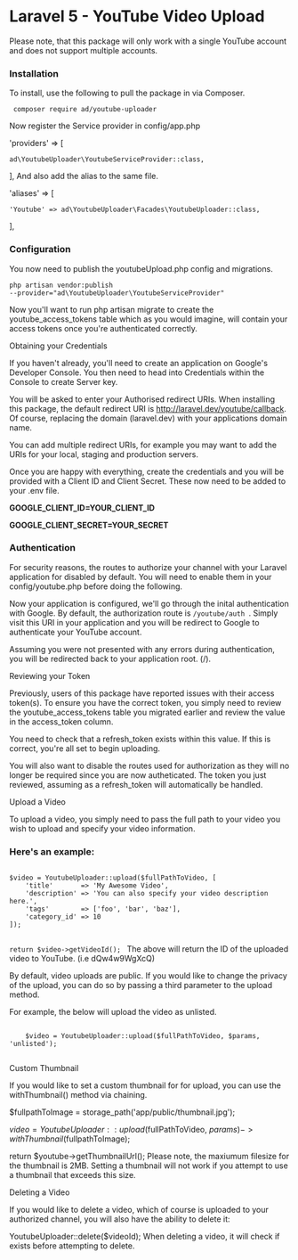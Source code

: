 <h1>Laravel 5 - YouTube Video Upload</h1>

Please note, that this package will only work with a single YouTube account and does not support multiple accounts.

<h3>Installation</h3>

To install, use the following to pull the package in via Composer.

<code> composer require ad/youtube-uploader </code>

Now register the Service provider in config/app.php

'providers' => [

    ad\YoutubeUploader\YoutubeServiceProvider::class,
],
And also add the alias to the same file.

'aliases' => [
 
    'Youtube' => ad\YoutubeUploader\Facades\YoutubeUploader::class,
],

<h3>Configuration</h3>

You now need to publish the youtubeUpload.php config and migrations.

<code>php artisan vendor:publish --provider="ad\YoutubeUploader\YoutubeServiceProvider" </code>

Now you'll want to run php artisan migrate to create the youtube_access_tokens table which as you would imagine, will contain your access tokens once you're authenticated correctly.

Obtaining your Credentials

If you haven't already, you'll need to create an application on Google's Developer Console. You then need to head into Credentials within the Console to create Server key.

You will be asked to enter your Authorised redirect URIs. When installing this package, the default redirect URI is http://laravel.dev/youtube/callback. Of course, replacing the domain (laravel.dev) with your applications domain name.

You can add multiple redirect URIs, for example you may want to add the URIs for your local, staging and production servers.

Once you are happy with everything, create the credentials and you will be provided with a Client ID and Client Secret. These now need to be added to your .env file.

<b>GOOGLE_CLIENT_ID=YOUR_CLIENT_ID </b>

<b>GOOGLE_CLIENT_SECRET=YOUR_SECRET</b>

<h3>Authentication</h3>

For security reasons, the routes to authorize your channel with your Laravel application for disabled by default. You will need to enable them in your config/youtube.php before doing the following.

Now your application is configured, we'll go through the inital authentication with Google. By default, the authorization route is <code>/youtube/auth </code>. Simply visit this URI in your application and you will be redirect to Google to authenticate your YouTube account.

Assuming you were not presented with any errors during authentication, you will be redirected back to your application root. (/).

Reviewing your Token

Previously, users of this package have reported issues with their access token(s). To ensure you have the correct token, you simply need to review the youtube_access_tokens table you migrated earlier and review the value in the access_token column.

You need to check that a refresh_token exists within this value. If this is correct, you're all set to begin uploading.

You will also want to disable the routes used for authorization as they will no longer be required since you are now autheticated. The token you just reviewed, assuming as a refresh_token will automatically be handled.

Upload a Video

To upload a video, you simply need to pass the full path to your video you wish to upload and specify your video information.


<h3>Here's an example: </h3>
<code>
$video = YoutubeUploader::upload($fullPathToVideo, [
    'title'       => 'My Awesome Video',
    'description' => 'You can also specify your video description here.',
    'tags'	      => ['foo', 'bar', 'baz'],
    'category_id' => 10
]);
    
return $video->getVideoId();
</code>
The above will return the ID of the uploaded video to YouTube. (i.e dQw4w9WgXcQ)

By default, video uploads are public. If you would like to change the privacy of the upload, you can do so by passing a third parameter to the upload method.

For example, the below will upload the video as unlisted.
    
   <code>
    $video = YoutubeUploader::upload($fullPathToVideo, $params, 'unlisted');
   </code>
   
Custom Thumbnail

If you would like to set a custom thumbnail for for upload, you can use the withThumbnail() method via chaining.

$fullpathToImage = storage_path('app/public/thumbnail.jpg');

$video = YoutubeUploader::upload($fullPathToVideo, $params)->withThumbnail($fullpathToImage);

return $youtube->getThumbnailUrl();
Please note, the maxiumum filesize for the thumbnail is 2MB. Setting a thumbnail will not work if you attempt to use a thumbnail that exceeds this size.

Deleting a Video

If you would like to delete a video, which of course is uploaded to your authorized channel, you will also have the ability to delete it:

YoutubeUploader::delete($videoId);
When deleting a video, it will check if exists before attempting to delete.
